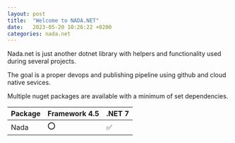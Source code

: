 ```yaml
---
layout: post
title:  "Welcome to NADA.NET"
date:   2023-05-20 10:26:22 +0200
categories: nada.net
---
```


Nada.net is just another dotnet library with helpers and functionality used during several projects.

The goal is a proper devops and publishing pipeline using github and cloud native sevices.

Multiple nuget packages are available with a minimum of set dependencies.

| Package | Framework 4.5 | .NET 7 |
| - | - | - |
| Nada | :o: | :white_check_mark: |
